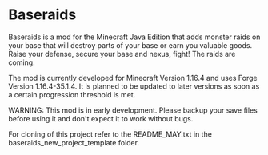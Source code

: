 # Baseraids
Baseraids is a mod for the Minecraft Java Edition that adds monster raids on your base that will destroy parts of your base or earn you valuable goods. Raise your defense, secure your base and nexus, fight! The raids are coming.

The mod is currently developed for Minecraft Version 1.16.4 and uses Forge Version 1.16.4-35.1.4. It is planned to be updated to later versions as soon as a certain progression threshold is met.

WARNING: This mod is in early development. Please backup your save files before using it and don't expect it to work without bugs.


For cloning of this project refer to the README_MAY.txt in the baseraids_new_project_template folder.
